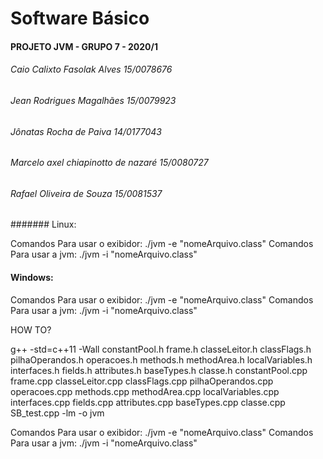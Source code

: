 # Software Básico

#### PROJETO JVM - GRUPO 7 - 2020/1

###### Caio Calixto Fasolak Alves 		 15/0078676
###### Jean Rodrigues Magalhães			 15/0079923
###### Jônatas Rocha de Paiva 			 14/0177043
###### Marcelo axel chiapinotto de nazaré 15/0080727
###### Rafael Oliveira de Souza 			 15/0081537
 
####### Linux:

Comandos Para usar o exibidor: ./jvm -e "nomeArquivo.class"
Comandos Para usar a jvm: ./jvm -i "nomeArquivo.class"

#### Windows:

Comandos Para usar o exibidor: ./jvm -e "nomeArquivo.class"
Comandos Para usar a jvm: ./jvm -i "nomeArquivo.class"

HOW TO?

g++ -std=c++11 -Wall constantPool.h frame.h classeLeitor.h classFlags.h pilhaOperandos.h operacoes.h methods.h methodArea.h localVariables.h interfaces.h fields.h attributes.h baseTypes.h classe.h constantPool.cpp frame.cpp classeLeitor.cpp classFlags.cpp pilhaOperandos.cpp operacoes.cpp methods.cpp methodArea.cpp localVariables.cpp interfaces.cpp fields.cpp attributes.cpp baseTypes.cpp classe.cpp SB_test.cpp -lm -o jvm

Comandos Para usar o exibidor: ./jvm -e "nomeArquivo.class"
Comandos Para usar a jvm: ./jvm -i "nomeArquivo.class"
